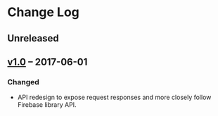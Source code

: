# Change Log

## Unreleased

## [v1.0] – 2017-06-01
### Changed
- API redesign to expose request responses and more closely follow Firebase library API.

[v1.0]: https://github.com/joshforisha/cycle-firebase/compare/v0.4...v1.0
